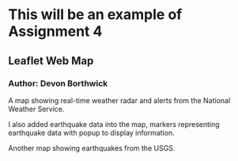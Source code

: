 # This will be an example of Assignment 4
## Leaflet Web Map
### Author: Devon Borthwick

A map showing real-time weather radar and alerts from the National Weather Service.


I also added earthquake data into the map, markers representing earthquake data with popup to display information.

Another map showing earthquakes from the USGS.